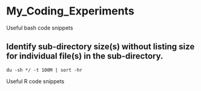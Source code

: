 # My_Coding_Experiments

Useful bash code snippets
## Identify sub-directory size(s) without listing size for individual file(s) in the sub-directory.
`du -sh */ -t 100M | sort -hr`


Useful R code snippets
